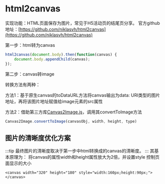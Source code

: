 # html2canvas

实现功能：HTML页面保存为图片，常见于H5活动页的结尾页分享。
官方github地址：[https://github.com/niklasvh/html2canvas](https://github.com/niklasvh/html2canvas)

第一步：html转为canvas

```js
html2canvas(document.body).then(function(canvas) {
    document.body.appendChild(canvas);
});
```

第二步：canvas转image

转换方法有两种：

方法1：基于原生canvas的toDataURL方法将canvas输出为data: URI类型的图片地址，再将该图片地址赋值给image元素的src属性
 
方法2：借助第三方库[Canvas2Image.js](https://github.com/hongru/canvas2image)，调用其convertToImage方法

```js
Canvas2Image.convertToImage(canvasObj, width, height, type)
```

## 图片的清晰度优化方案
:::tip 
最终图片的清晰度取决于第一步中html转换成的canvas的清晰度。
:::
其基本原理为：
将canvas的属性width和height属性放大为2倍，并设置style 控制页面显示的大小

    <canvas width="320" height="180" style="width:160px;height:90px;"></canvas>












